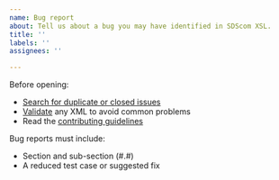 ```yaml
---
name: Bug report
about: Tell us about a bug you may have identified in SDScom XSL.
title: ''
labels: ''
assignees: ''

---
```


Before opening:

- [Search for duplicate or closed issues](https://github.com/EpicKris/sdscom-xsl/issues?utf8=%E2%9C%93&q=is%3Aissue)
- [Validate](https://sumdat.net/vali/) any XML to avoid common problems
- Read the [contributing guidelines](https://github.com/EpicKris/sdscom-xsl/blob/main/CONTRIBUTE.md)

Bug reports must include:

- Section and sub-section (#.#)
- A reduced test case or suggested fix